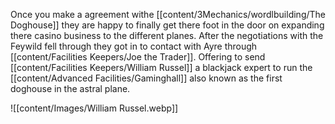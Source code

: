Once you make a agreement withe [[content/3Mechanics/wordlbuilding/The Doghouse]] they are happy to finally get there foot in the door on expanding there casino business to the different planes. After the negotiations with the Feywild fell through they got in to contact with Ayre through [[content/Facilities Keepers/Joe the Trader]]. Offering to send [[content/Facilities Keepers/William Russel]] a blackjack expert to run the [[content/Advanced Facilities/Gaminghall]] also known as the first doghouse in the astral plane.

![[content/Images/William Russel.webp]]